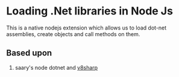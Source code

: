 # Loading .Net libraries in Node Js
This is a native nodejs extension which allows us to load dot-net assemblies, create objects and call methods on them.

## Based upon
1. saary's node dotnet and [v8sharp](http://v8sharp.codeplex.com/)

